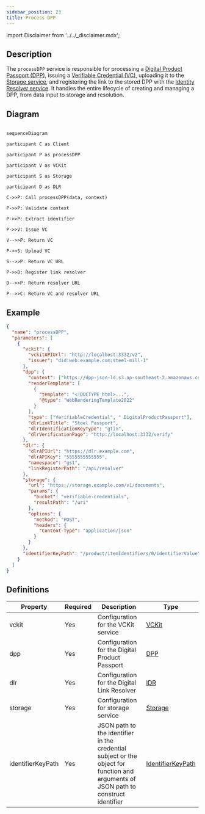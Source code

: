 ```yaml
---
sidebar_position: 23
title: Process DPP
---
```


import Disclaimer from '../../\_disclaimer.mdx';

<Disclaimer />

## Description

The `processDPP` service is responsible for processing a [Digital Product Passport (DPP)](https://uncefact.github.io/spec-untp/docs/specification/DigitalProductPassport), issuing a [Verifiable Credential (VC)](https://uncefact.github.io/spec-untp/docs/specification/VerifiableCredentials), uploading it to the [Storage service](/docs/mock-apps/dependent-services/storage-service), and registering the link to the stored DPP with the [Identity Resolver service](/docs/mock-apps/dependent-services/identity-resolution-service). It handles the entire lifecycle of creating and managing a DPP, from data input to storage and resolution.

## Diagram

```mermaid

sequenceDiagram

participant C as Client

participant P as processDPP

participant V as VCKit

participant S as Storage

participant D as DLR

C->>P: Call processDPP(data, context)

P->>P: Validate context

P->>P: Extract identifier

P->>V: Issue VC

V-->>P: Return VC

P->>S: Upload VC

S-->>P: Return VC URL

P->>D: Register link resolver

D-->>P: Return resolver URL

P-->>C: Return VC and resolver URL

```

## Example

```json
{
  "name": "processDPP",
  "parameters": [
    {
      "vckit": {
        "vckitAPIUrl": "http://localhost:3332/v2",
        "issuer": "did:web:example.com:steel-mill-1"
      },
      "dpp": {
        "context": ["https://dpp-json-ld.s3.ap-southeast-2.amazonaws.com/dppld.json"],
        "renderTemplate": [
          {
            "template": "<!DOCTYPE html>...",
            "@type": "WebRenderingTemplate2022"
          }
        ],
        "type": ["VerifiableCredential", " DigitalProductPassport"],
        "dlrLinkTitle": "Steel Passport",
        "dlrIdentificationKeyType": "gtin",
        "dlrVerificationPage": "http://localhost:3332/verify"
      },
      "dlr": {
        "dlrAPIUrl": "https://dlr.example.com",
        "dlrAPIKey": "5555555555555",
        "namespace": "gs1",
        "linkRegisterPath": "/api/resolver"
      },
      "storage": {
        "url": "https://storage.example.com/v1/documents",
        "params": {
          "bucket": "verifiable-credentials",
          "resultPath": "/uri"
        },
        "options": {
          "method": "POST",
          "headers": {
            "Content-Type": "application/json"
          }
        }
      },
      "identifierKeyPath": "/product/itemIdentifiers/0/identifierValue"
    }
  ]
}
```

## Definitions

| Property          | Required | Description                                                                                                                         | Type                                                            |
| ----------------- | -------- | ----------------------------------------------------------------------------------------------------------------------------------- | --------------------------------------------------------------- |
| vckit             | Yes      | Configuration for the VCKit service                                                                                                 | [VCKit](/docs/mock-apps/common/vckit)                           |
| dpp               | Yes      | Configuration for the Digital Product Passport                                                                                      | [DPP](/docs/mock-apps/common/credential)                        |
| dlr               | Yes      | Configuration for the Digital Link Resolver                                                                                         | [IDR](/docs/mock-apps/common/idr)                               |
| storage           | Yes      | Configuration for storage service                                                                                                   | [Storage](/docs/mock-apps/common/storage)                       |
| identifierKeyPath | Yes      | JSON path to the identifier in the credential subject or the object for function and arguments of JSON path to construct identifier | [IdentifierKeyPath](/docs/mock-apps/common/identifier-key-path) |

